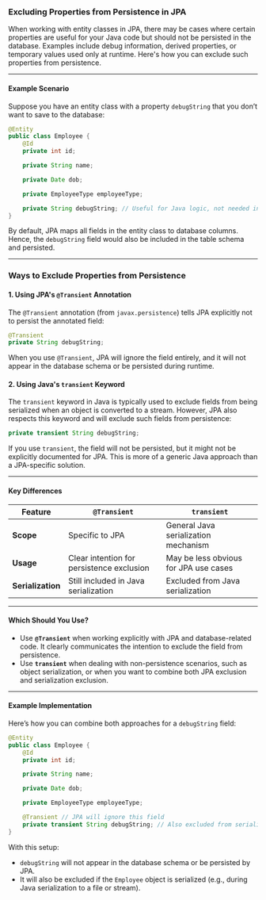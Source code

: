 ### Excluding Properties from Persistence in JPA

When working with entity classes in JPA, there may be cases where certain properties are useful for your Java code but should not be persisted in the database. Examples include debug information, derived properties, or temporary values used only at runtime. Here's how you can exclude such properties from persistence.

---

#### Example Scenario

Suppose you have an entity class with a property `debugString` that you don’t want to save to the database:

```java
@Entity
public class Employee {
    @Id
    private int id;

    private String name;

    private Date dob;

    private EmployeeType employeeType;

    private String debugString; // Useful for Java logic, not needed in the database
}
```

By default, JPA maps all fields in the entity class to database columns. Hence, the `debugString` field would also be included in the table schema and persisted.

---

### Ways to Exclude Properties from Persistence

#### 1. **Using JPA's `@Transient` Annotation**

The `@Transient` annotation (from `javax.persistence`) tells JPA explicitly not to persist the annotated field:

```java
@Transient
private String debugString;
```

When you use `@Transient`, JPA will ignore the field entirely, and it will not appear in the database schema or be persisted during runtime.

#### 2. **Using Java's `transient` Keyword**

The `transient` keyword in Java is typically used to exclude fields from being serialized when an object is converted to a stream. However, JPA also respects this keyword and will exclude such fields from persistence:

```java
private transient String debugString;
```

If you use `transient`, the field will not be persisted, but it might not be explicitly documented for JPA. This is more of a generic Java approach than a JPA-specific solution.

---

#### Key Differences

| Feature                    | `@Transient`                             | `transient`                           |
|----------------------------|-------------------------------------------|---------------------------------------|
| **Scope**                  | Specific to JPA                          | General Java serialization mechanism |
| **Usage**                  | Clear intention for persistence exclusion | May be less obvious for JPA use cases |
| **Serialization**          | Still included in Java serialization     | Excluded from Java serialization     |

---

#### Which Should You Use?

- Use **`@Transient`** when working explicitly with JPA and database-related code. It clearly communicates the intention to exclude the field from persistence.
- Use **`transient`** when dealing with non-persistence scenarios, such as object serialization, or when you want to combine both JPA exclusion and serialization exclusion.

---

#### Example Implementation

Here’s how you can combine both approaches for a `debugString` field:

```java
@Entity
public class Employee {
    @Id
    private int id;

    private String name;

    private Date dob;

    private EmployeeType employeeType;

    @Transient // JPA will ignore this field
    private transient String debugString; // Also excluded from serialization
}
```

With this setup:
- `debugString` will not appear in the database schema or be persisted by JPA.
- It will also be excluded if the `Employee` object is serialized (e.g., during Java serialization to a file or stream).
